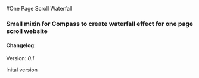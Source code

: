 #One Page Scroll Waterfall

### Small mixin for Compass to create waterfall effect for one page scroll website

#### Changelog:


Version: _0.1_

Inital version